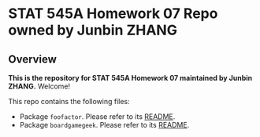 # STAT 545A Homework 07 Repo owned by Junbin ZHANG

## Overview

**This is the repository for STAT 545A Homework 07 maintained by Junbin ZHANG.** Welcome!

This repo contains the following files:
- Package `foofactor`. Please refer to its [README](./foofactor/README.md).
- Package `boardgamegeek`. Please refer to its [README](./boardgamegeek/README.md).
